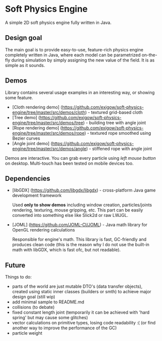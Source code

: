 Soft Physics Engine
===================

A simple 2D soft physics engine fully written in Java.

Design goal
-----------

The main goal is to provide easy-to-use, feature-rich physics engine completely written in Java, where each model can be parametrized on-the-fly during simulation by simply assigning the new value of the field. It is as simple as it sounds.

Demos
-----

Library contains several usage examples in an interesting way, or showing some feature.

* [Cloth rendering demo] (https://github.com/exigow/soft-physics-engine/tree/master/src/demos/cloth) - textured grid-based cloth
* [Tree demo] (https://github.com/exigow/soft-physics-engine/tree/master/src/demos/tree) - building tree with angle joint
* [Rope rendering demo] (https://github.com/exigow/soft-physics-engine/tree/master/src/demos/rope) - textured rope smoothed using Bezier curves
* [Angle joint demo] (https://github.com/exigow/soft-physics-engine/tree/master/src/demos/angle) - stiffened rope with angle joint

Demos are interactive. You can grab every particle using *left mouse button* on desktop. Multi-touch has been tested on mobile devices too.

Dependencies
------------

* [libGDX] (https://github.com/libgdx/libgdx) - cross-platform Java game development framework

    Used **only to show demos** including window creation, particles/joints rendering, texturing, mouse gripping, etc. This part can be easily converted into something else like Slick2d or raw LWJGL.

* [JOML] (https://github.com/JOML-CI/JOML) -  Java math library for OpenGL rendering calculations

    Responsible for engine's math. This library is fast, GC-friendly and produces clean code (this is the reason why I do not use the built-in math with libGDX, which is fast ofc, but not readable).

Future
------

Things to do:

* parts of the world are just mutable DTO's (data transfer objects), created using static inner classes (builders or smth) to achieve major design goal (still wip)
* add minimal sample to README.md
* collisions (to debate)
* fixed constant length joint (temporarily it can be achieved with 'hard spring' but may cause some glitches)
* vector calculations on primitive types, losing code readability :( (or find another way to improve the performance of the GC)
* particle weight
